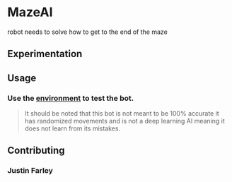 # MazeAI
robot needs to solve how to get to the end of the maze
## Experimentation


## Usage

### Use the [environment](https://justinfarley.github.io/MazeAI/) to test the bot.
>It should be noted that this bot is not meant to be 100% accurate
>it has randomized movements and is not a deep learning AI meaning it does not learn from its mistakes.

## Contributing

### Justin Farley
